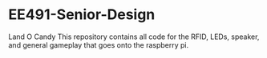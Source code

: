 # EE491-Senior-Design
Land O Candy
This repository contains all code for the RFID, LEDs, speaker, and general gameplay that goes onto the raspberry pi.
